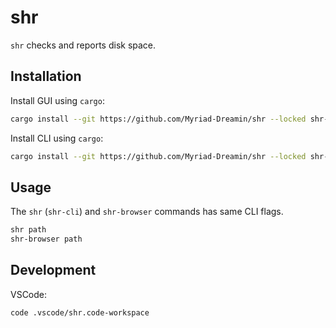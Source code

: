 # shr

`shr` checks and reports disk space.

## Installation

Install GUI using `cargo`:

```bash
cargo install --git https://github.com/Myriad-Dreamin/shr --locked shr-browser
```

Install CLI using `cargo`:

```bash
cargo install --git https://github.com/Myriad-Dreamin/shr --locked shr-cli
```

## Usage

The `shr` (`shr-cli`) and `shr-browser` commands has same CLI flags.

```bash
shr path
shr-browser path
```

## Development

VSCode:

```bash
code .vscode/shr.code-workspace
```
